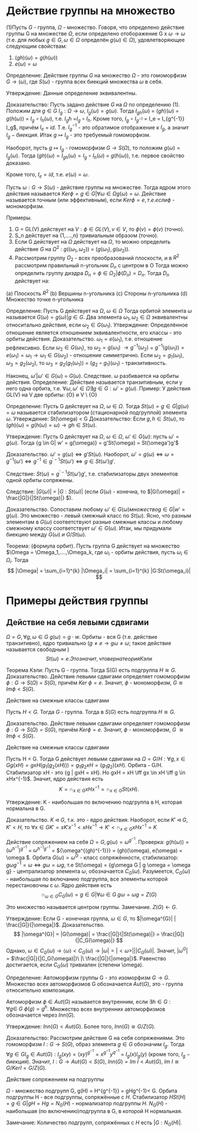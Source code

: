 # Действие группы на множество

(1)Пусть $G$ - группа, $\Omega$ - множество. Говоря, что определено действие группы G на множестве $\Omega$, если определено отоборажение G x $\omega \to \omega$ (т.е. для любых $g \in G, \omega \in \Omega$ определён $g(\omega) \in \Omega$), удовлетворяющее следующим свойствам:

1. $(gh)(\omega) = g(h(\omega))$
2. $e(\omega) = \omega$

Определение: Действие группы $G$ на множество $\Omega$ - это гомоморфизм $G \to (\omega)$, где $S(\omega)$ - группа всех биекций множества $\omega$ в себя. 

Утверждение: Данные определение эквивалентны.

Доказательство: Пусть задано действие $G$ на $\Omega$ по определению (1). Положим для $g \in G$ $I_g : \Omega \to \omega$, $I_g(\omega) = g(\omega)$. Тогда $I_{gh}(\omega)$ = $(gh)(\omega)$ = $g(h(\omega))$ = $I_g \circ I_h(\omega)$, т.е. $I_gh$ =$I_g \circ I_h$. Кроме того, $I_g \circ I_{g^{-1}}$ = I_e = I_{g^{-1}} I_g$, причём $I_e$ = $id$. Т.е. $I_g^{-1}$ - это обратимое отображение к $I_g$, а значит $I_g - биекция$. Итак $g \mapsto I_g$ - это требуемый гомоморфизм.

Наоборот, пусть $g \mapsto I_g$ - гомоморфизм $G \to S(\Omega)$, то положим $g(\omega) = I_g(\omega)$. Тогда $(gh)(\omega) = I_{gh}(\omega) = I_g \circ I_h(\omega)$ = $g(h(\omega))$, т.е. первое свойство доказано.

Кроме того, $I_e = id$, т.е. $e(\omega) = \omega$.

Пусть $\omega : G \to S(\omega)$ - действие группы на множестве. Тогда ядром этого действия называется $Ker \phi = {g \in G | \forall \omega \in \Omega g(\omega) = \omega}$. Действие называется точным (или эффективным), если $Ker \phi = {e}, т.е. если \phi$ - мономорфизм.

Примеры.

1. G = GL(V) действует на $V : \phi \in GL(V), v \in V$, то $\phi(v) = \phi(v)$ (точно).
2. S_n действует на {1,....,n} тривиальным образом (точно).
3. Если G действует на $\Omega$ действует на $\Omega$, то можно определить действие $G$ на $\Omega^2$ : $g((\omega_1,\omega_2))$ = $(g(\omega_1),g(\omega_2))$.
4. Рассмотрим группу $O_2$ - всех преобразований плоскости, и в $R^2$ рассмотрим правильный n-угольник $D_n$ с центром в O Тогда можно определить группу диэдра $D_n = {\phi \in \Omega_2 | \phi(D_n) = D_n}.$ Тогда $D_n$ действует на:

(a) Плоскость $R^2$
(b) Вершины n-угольника
(с) Стороны n-угольника
(d) Множество точке n-угольника

Определение: Пусть G действует на $\Omega$, $\omega \in \Omega$ Тогда орбитой элемента $\omega$ называется $G(\omega) = {g(\omega) | g \in G}$. Два элемента $\omega_1,\omega_2 \in \Omega$ эквивалентны относитально действия, если $\omega_2 \in G(\omega_1)$.
Утверждение: Определённое отношение является отношением эквивалентности, его классы - это орбиты действия.
Доказательство. $\omega_1 = e(\omega_1)$, т.е. отношение рефлексивно. Если $\omega_2 \in G(\omega_1)$, то $\omega_2 = g(\omega_1)$ $\rightarrow g^{-1}(\omega_2)$ = $g^{-1}(g(\omega_1)) = e(\omega_1) = \omega_1 \rightarrow \omega_1 \in G(\omega_2)$ - отношение симметрично. Если $\omega_2 = g_1(\omega_1)$, $\omega_3 = g_2(\omega_2)$, то $\omega_3 = g_2(g_1(\omega_1))$ = $(g_2 \circ g_1)(\omega_1)$ - транзитивность.

Наконец, ${\omega'|\omega' \in G(\omega)}$ = $G(\omega)$.
Следствие. $\omega$ разбивается на орбиты действия.
Определение: Действие называется транзитивным, если у него одна орбита, т.е. $\forall \omega,\omega' \in \Omega \exists g \in G: \omega' = g(\omega)$.
Пример: У действия GL(V) на V две орбиты: {O} и V \ {O}

Определение: Пусть G действует на $\Omega$, $\omega \in \Omega$. Тогда $St(\omega) = {g \in G | g(\omega) = \omega}$ называется стабилизатором (стационарной подгруппой) элемента $\omega$. 
Утверждение: St(\omega) < G
Доказательство: Если $g, h \in St(\omega)$, то $(gh)(\omega) = g(h(\omega) = \omega)  \rightarrow gh \in St(\omega).$ 

Утверждение: Пусть G действует на $\Omega$, $\omega \in \Omega$, $\omega' \in G(\omega)$: пусть $\omega' = g(\omega)$. Тогда {g \in G| w' = g(\omega)} = g'St(\omega) = St(\omega')g'$

Доказательство. $\omega' = g(\omega) \iff g'St(\omega)$. Наоборот, $\omega' = g(\omega) \iff \omega = g^{-1}(\omega') \iff g^{-1} \in g^{'-1}St(\omega') \iff g \in St(\omega')g'$.

Следствие: $St(\omega) = g^{'-1}St(\omega')g'$, т.е. стабилизаторы двух элементов одной орбиты сопряжены.

Следствие: $|G(\omega)|$ = $|G: St(\omega)|$ (если $G(\omega)$ - конечна, то $|G(\omega)| = \frac{|G|}{|St(\omega)|} $).

Доказательство. Сопоставим любому $\omega' \in G(\omega) множество {g \in G | w' = g(\omega)}$. Это множество - левый смежный класс по $St(\omega)$. Ясно, что разным элементам в $G(\omega)$ соответствуют разные смежные классы и любому смежному классу соответствует $\omega' \in G(\omega)$. Итак, мы придумали биекцию между $G(\omega)\ и\ G/St(\omega)$.

Теорема: (формула орбит). Пусть группа G действует на множество $\Omega = \Omega_1,....,\Omega_k, где $\omega_i$ - орбиты действия, пусть $\omega_i \in \Omega_i$. Тогда 
$$
    |\Omega| = \sum_{i=1}^{k} |\Omega_i| = \sum_{i=1}^{k} |G:St(\omega_i)|
$$

# Примеры действия группы

## Действие на себя левыми сдвигами

$\Omega = G , \forall g, \omega \in G\ g(\omega) = g \cdot w$. Орбиты - вся G (т.е. действие транзитивно), ядро тривиально ($g \neq e \rightarrow g \omega \neq \omega;$ такое действие называется свободным )
$$
    St(\omega) = e. Это значит, что верна теория Кэли
$$

Теорема Кэли: Пусть G - группа. Тогда S(G) есть подгруппа $H \cong G$.
Доказательство. Действие левыми сдвигами определяет гомоморфизм $\phi: G \to S(\Omega)$ = $S(G)$, причём $Ker\ \phi = {e}$. Значит, $\phi$ - мономорфизм, $G \cong Im \phi < S(G)$.

Действие на смежные классы сдвигами

Пусть $H < G$. Тогда $G$ - группа. Тогда в $S(G)$ есть подгруппа $H \cong G$.

Доказательство. Действие левыми сдвигами определяет гомоморфизм $\phi : G \to S(\Omega) = S(G)$, причём $Ker \phi = {e}$. Значит, $\phi$ - мономорфизм, $G\ \cong Im \phi < S(G)$.

Действие на смежные классы сдвигами

Пусть H < G. Тогда G действует левыми сдвигами на $\Omega = G/H : \forall g, x\in G g(xH) = gxH (g_1(g_2(xH))) = g_1g_2xH = (g_1g_2)(xH).$ Орбита - G/H. Стабилизатор xH - это {g | gxH = xH}. Но gxH = xH \iff gx \in xH \iff g \in xHx^{-1}$. Значит, ядро действия есть
$$
    K = \cap_{x \in G} xHx^{-1} = \cap_{x \in G} St(xH).
$$

Утверждение: K - наибольшая по включению подгруппа в H,  которая нормальна в G.

Доказательство. $K \triangleleft G$, т.к. это - ядро действия. Наоборот, если $K' \triangleleft G$, $K' < H$, то $\forall x \in G K' = xK'x^{-1} <xHx^{-1} \rightarrow K' < \cap_{x \in G} xHx^{-1} = K$


Действие сопряжением на себя
$\Omega = G, g(\omega) = \omega^{g^{-1}}$. Проверка: $g(h(\omega)) = (\omega^{h^{-1}})^{g^{-1}}$ = ${\omega^{h^{-1}g^{-1}}}$ = ${\omega^{(gh)^{-1}}} = (gh)(\omega), e(\omega) = \omega $. Орбита $G(\omega) = \omega^{G}$ - класс сопряжённости, стабилизатор: $g \omega g^{-1} = \omega \iff g \omega = \omega g,$ т.е St(\omega) = {g\omega G | g \omega = \omega g} - централизатор элемента $\omega$, обозначается $C_G(\omega)$. Разумеется, $C_G(\omega)$ - наибольшая по включанию подгруппа, все элементы которой перестановочны с $\omega$. Ядро действия есть
$$
    \cap_{\omega \in G} C_G(\omega) = {g \in G | \forall \omega \in G\ g \omega = \omega g} = Z(G)
$$

Это множество называется центром группы.
Замечание. $Z(G) \leftarrow G$.

Утверждение: Если G - конечная группа, $\omega \in G$, то $|\omega^{G}| | \frac{|G|}{|\omega|}$.
Доказательство.
$$
    |\omega^{G}| = |G(\omega)| = \frac{|G|}{|St(\omega)|} = \frac{|G|}{|C_G(\omega)|}
$$
Однако, $\omega \in C_G(\omega) \rightarrow \langle \omega \rangle < C_G(\omega) \rightarrow |\omega| = |< \omega >| | |C_G(\omega)|$. Значит, $|\omega^{G}|$ = $\frac{|G|}{|C_G(\omega)|}\ |\ \frac{|G|}{|omega|}$. Равенство достигается, если $C_G(\omega)$ тривиален (степени \omega).

Определение: Автоморфизм группы G - это изоморфизм $G \to G$. Множество всех автоморфизмов G обозначается $Aut(G)$, это - группа относительно композиции.

Автоморфизм $\phi \in Aut(G)$ называется внутренним, если $\exists h \in G: \forall g \in\  G\ \phi(g) = g^h$. Множество всех внутренних автоморфизмов обозначается через $Inn(G)$.

Утверждение: $Inn(G) < Aut(G)$. Более того, $Inn(G) \cong G/Z(G)$.

Доказательство: Рассмотрим действие G на себя сопряжениями. Это гомоморфизм $I:G \to S(G)$, образ элемента $g \in G$ обозначим $I_g$. Тогда $\forall g \in G I_g \in Aut(G): I_g(xy) = (xy)^{g^{-1}} = x^{g^{-1}}y^{q^{-1}}$ = $I_g(x)I_g(y)$ (кроме того, $I_g - биекция$). Эначит, $I:G \to Aut(G) < S(G)$, $Inn(G) = Im\ I < Aut(G)$, $Im\ I \cong G /Ker I = G/Z(G)$.

Действие сопряжением на подгруппы

$\Omega$ - множество подгрупп G, g(H) = H^{g^{-1}} = gHg^{-1}< G. Орбита подгруппы H - все подгруппы, сопряжённые с $H$. Стабилизатор $H St(H) = {g \in G | gH = Hg} = N_G(H)$ - нормализатор подгруппы $H$. $N_G(H)$ - наибольшая (по включению)подгруппа в G, в которой H нормальная.

Замечание: Количество подгрупп, сопряжённых с $H$ есть $|G : N_G(H)|$.